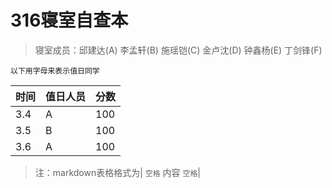 # 316寝室自查本


> 寝室成员：邱建达(A) 李孟轩(B) 施瑶铠(C) 金卢沈(D) 钟鑫杨(E) 丁剑锋(F)

```
以下用字母来表示值日同学
```

|  时间  | 值日人员   |  分数  |
| --- | --- | --- |
|  3.4  |  A  |  100  |
|  3.5  |  B  | 100   |
| 3.6 | A | 100 |

> 注：markdown表格格式为| `空格` 内容 `空格`|

